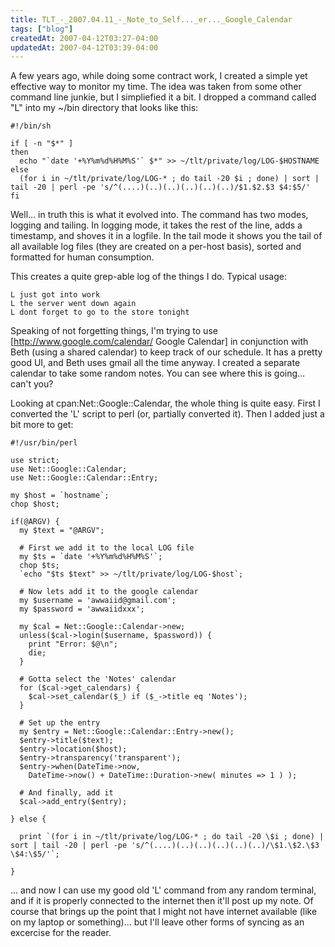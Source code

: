 ```yaml
---
title: TLT_-_2007.04.11_-_Note_to_Self..._er..._Google_Calendar
tags: ["blog"]
createdAt: 2007-04-12T03:27-04:00
updatedAt: 2007-04-12T03:39-04:00
---
```


A few years ago, while doing some contract work, I created a simple yet effective way to monitor my time. The idea was taken from some other command line junkie, but I simpliefied it a bit. I dropped a command called "L" into my ~/bin directory that looks like this:

```
#!/bin/sh

if [ -n "$*" ]
then
  echo "`date '+%Y%m%d%H%M%S'` $*" >> ~/tlt/private/log/LOG-$HOSTNAME
else
  (for i in ~/tlt/private/log/LOG-* ; do tail -20 $i ; done) | sort | tail -20 | perl -pe 's/^(....)(..)(..)(..)(..)(..)/$1.$2.$3 $4:$5/'
fi
```

Well... in truth this is what it evolved into. The command has two modes, logging and tailing. In logging mode, it takes the rest of the line, adds a timestamp, and shoves it in a logfile. In the tail mode it shows you the tail of all available log files (they are created on a per-host basis), sorted and formatted for human consumption.

This creates a quite grep-able log of the things I do. Typical usage:

```
L just got into work
L the server went down again
L dont forget to go to the store tonight
```

Speaking of not forgetting things, I'm trying to use [http://www.google.com/calendar/ Google Calendar] in conjunction with Beth (using a shared calendar) to keep track of our schedule. It has a pretty good UI, and Beth uses gmail all the time anyway. I created a separate calendar to take some random notes. You can see where this is going... can't you?

Looking at cpan:Net::Google::Calendar, the whole thing is quite easy. First I converted the 'L' script to perl (or, partially converted it). Then I added just a bit more to get:

```
#!/usr/bin/perl

use strict;
use Net::Google::Calendar;
use Net::Google::Calendar::Entry;

my $host = `hostname`;
chop $host;

if(@ARGV) {
  my $text = "@ARGV";

  # First we add it to the local LOG file
  my $ts = `date '+%Y%m%d%H%M%S'`;
  chop $ts;
  `echo "$ts $text" >> ~/tlt/private/log/LOG-$host`;

  # Now lets add it to the google calendar
  my $username = 'awwaiid@gmail.com';
  my $password = 'awwaiidxxx';

  my $cal = Net::Google::Calendar->new;
  unless($cal->login($username, $password)) {
    print "Error: $@\n";
    die;
  }

  # Gotta select the 'Notes' calendar
  for ($cal->get_calendars) {
    $cal->set_calendar($_) if ($_->title eq 'Notes');
  }

  # Set up the entry
  my $entry = Net::Google::Calendar::Entry->new();
  $entry->title($text);
  $entry->location($host);
  $entry->transparency('transparent');
  $entry->when(DateTime->now,
    DateTime->now() + DateTime::Duration->new( minutes => 1 ) );

  # And finally, add it
  $cal->add_entry($entry);

} else {

  print `(for i in ~/tlt/private/log/LOG-* ; do tail -20 \$i ; done) | sort | tail -20 | perl -pe 's/^(....)(..)(..)(..)(..)(..)/\$1.\$2.\$3 \$4:\$5/'`;

}
```

... and now I can use my good old 'L' command from any random terminal, and if it is properly connected to the internet then it'll post up my note. Of course that brings up the point that I might not have internet available (like on my laptop or something)... but I'll leave other forms of syncing as an excercise for the reader.




